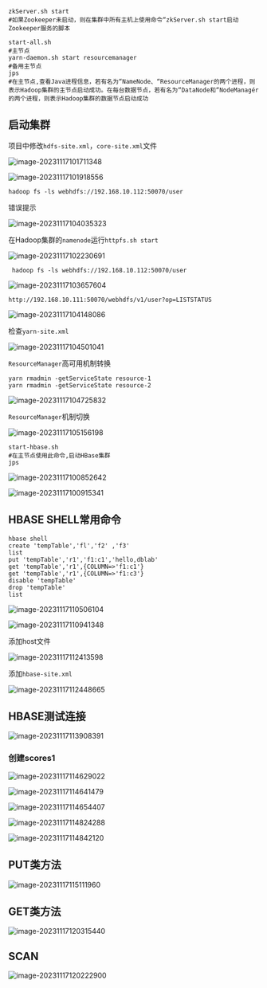 ```shell
zkServer.sh start
#如果Zookeeper未启动，则在集群中所有主机上使用命令“zkServer.sh start启动Zookeeper服务的脚本

start-all.sh
#主节点
yarn-daemon.sh start resourcemanager
#备用主节点
jps
#在主节点,查看Java进程信息，若有名为“NameNode、“ResourceManager的两个进程，则表示Hadoop集群的主节点启动成功。在每台数据节点，若有名为“DataNode和“NodeManagér的两个进程，则表示Hadoop集群的数据节点启动成功
```



## 启动集群



项目中修改`hdfs-site.xml`，`core-site.xml`文件

![image-20231117101711348](https://raw.githubusercontent.com/yzl-eng/blogImage/main/img/202401311925932.png)

![image-20231117101918556](https://raw.githubusercontent.com/yzl-eng/blogImage/main/img/202401311925933.png)



```shell
hadoop fs -ls webhdfs://192.168.10.112:50070/user
```

错误提示

![image-20231117104035323](https://raw.githubusercontent.com/yzl-eng/blogImage/main/img/202401311925934.png)

在Hadoop集群的`namenode`运行`httpfs.sh start`

![image-20231117102230691](https://raw.githubusercontent.com/yzl-eng/blogImage/main/img/202401311925935.png)



```shell
 hadoop fs -ls webhdfs://192.168.10.112:50070/user
```

![image-20231117103657604](https://raw.githubusercontent.com/yzl-eng/blogImage/main/img/202401311925936.png)



```shell
http://192.168.10.111:50070/webhdfs/v1/user?op=LISTSTATUS
```

![image-20231117104148086](https://raw.githubusercontent.com/yzl-eng/blogImage/main/img/202401311925937.png)



检查`yarn-site.xml`

![image-20231117104501041](https://raw.githubusercontent.com/yzl-eng/blogImage/main/img/202401311925938.png)



`ResourceManager`高可用机制转换

```shell
yarn rmadmin -getServiceState resource-1
yarn rmadmin -getServiceState resource-2
```

![image-20231117104725832](https://raw.githubusercontent.com/yzl-eng/blogImage/main/img/202401311925939.png)



`ResourceManager`机制切换

![image-20231117105156198](https://raw.githubusercontent.com/yzl-eng/blogImage/main/img/202401311925940.png)



```shell
start-hbase.sh
#在主节点使用此命令,启动HBase集群
jps
```

![image-20231117100852642](https://raw.githubusercontent.com/yzl-eng/blogImage/main/img/202401311925941.png)

![image-20231117100915341](https://raw.githubusercontent.com/yzl-eng/blogImage/main/img/202401311925942.png)



## HBASE SHELL常用命令

```shell
hbase shell
create 'tempTable','fl','f2' ,'f3'
list
put 'tempTable','r1','f1:c1','hello,dblab'
get 'tempTable','r1',{COLUMN=>'f1:c1'}
get 'tempTable','r1',{COLUMN=>'f1:c3'}
disable 'tempTable'
drop 'tempTable'
list
```

![image-20231117110506104](https://raw.githubusercontent.com/yzl-eng/blogImage/main/img/202401311925943.png)



![image-20231117110941348](https://raw.githubusercontent.com/yzl-eng/blogImage/main/img/202401311925944.png)



添加host文件

![image-20231117112413598](https://raw.githubusercontent.com/yzl-eng/blogImage/main/img/202401311925945.png)

添加`hbase-site.xml`

![image-20231117112448665](https://raw.githubusercontent.com/yzl-eng/blogImage/main/img/202401311925946.png)



## HBASE测试连接

![image-20231117113908391](https://raw.githubusercontent.com/yzl-eng/blogImage/main/img/202401311925947.png)



### 创建scores1

![image-20231117114629022](https://raw.githubusercontent.com/yzl-eng/blogImage/main/img/202401311925948.png)

![image-20231117114641479](https://raw.githubusercontent.com/yzl-eng/blogImage/main/img/202401311925949.png)

![image-20231117114654407](https://raw.githubusercontent.com/yzl-eng/blogImage/main/img/202401311925950.png)

![image-20231117114824288](https://raw.githubusercontent.com/yzl-eng/blogImage/main/img/202401311925951.png)

![image-20231117114842120](https://raw.githubusercontent.com/yzl-eng/blogImage/main/img/202401311925952.png)

## PUT类方法

![image-20231117115111960](https://raw.githubusercontent.com/yzl-eng/blogImage/main/img/202401311925953.png)





## GET类方法

![image-20231117120315440](https://raw.githubusercontent.com/yzl-eng/blogImage/main/img/202401311925954.png)

## SCAN

![image-20231117120222900](https://raw.githubusercontent.com/yzl-eng/blogImage/main/img/202401311925955.png)